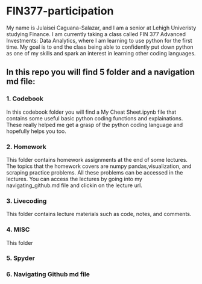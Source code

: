# FIN377-participation

My name is Julaisei Caguana-Salazar, and I am a senior at Lehigh Univeristy studying Finance. I am currently taking a class called FIN 377 Advanced Investments: Data Analytics, where I am learning to use python for the first time. My goal is to end the class being able to confidently put down python as one of my skills and spark an interest in learning other coding languages.

## In this repo you will find 5 folder and a navigation md file:

### 1. Codebook
 In this codebook folder you will find a My Cheat Sheet.ipynb file that contains some useful basic python coding functions and explainations. These really helped me get a grasp of the python coding language and hopefully helps you too.

### 2. Homework
This folder contains homework assignments at the end of some lectures. The topics that the homework covers are numpy pandas,visualization, and scraping practice problems. All these problems can be accessed in the lectures. You can access the lectures by going into my navigating_github.md file and clickin on the lecture url. 

### 3. Livecoding
This folder contains lecture materials such as code, notes, and comments. 

### 4. MISC
This folder 

### 5. Spyder

### 6. Navigating Github md file

